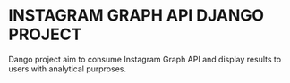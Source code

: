# INSTAGRAM GRAPH API DJANGO PROJECT

Dango project aim to consume Instagram Graph API and display results to users with analytical purproses. 